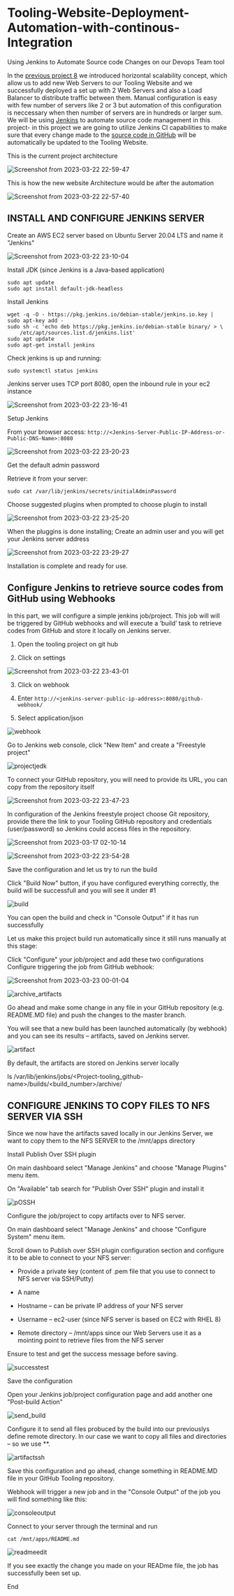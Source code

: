 # Tooling-Website-Deployment-Automation-with-continous-Integration
Using Jenkins to Automate Source code Changes on our Devops Team tool

In the [previous project 8](https://github.com/JohnUmeh/Load-Balancer-Solution-With-Apache) we introduced horizontal scalability concept, which allow us to add new Web Servers to our Tooling Website and we successfully deployed a set up with 2 Web Servers and also a Load Balancer to distribute traffic between them. Manual configuration is easy with few number of servers like 2 or 3 but automation of this configuration is neccessary when then number of servers are in hundreds or larger sum. We will be using [Jenkins](https://www.jenkins.io/) to automate source code management in this project- in this project we are going to utilize Jenkins CI capabilities to make sure that every change made to the [source code in GitHub](https://github.com/JohnUmeh/Devops_Tooling_website_Solution) will be automatically be updated to the Tooling Website.

This is the current project architecture

![Screenshot from 2023-03-22 22-59-47](https://user-images.githubusercontent.com/77943759/227048296-c10fbef2-a0dd-4aa9-b200-0561ba796c2b.png)


This is how the new website Architecture would be after the automation

![Screenshot from 2023-03-22 22-57-40](https://user-images.githubusercontent.com/77943759/227048016-2acd1098-dc14-4200-a764-16f6a3b5b9ce.png)

## **INSTALL AND CONFIGURE JENKINS SERVER**

Create an AWS EC2 server based on Ubuntu Server 20.04 LTS and name it "Jenkins"

![Screenshot from 2023-03-22 23-10-04](https://user-images.githubusercontent.com/77943759/227049809-4ead68fc-b345-4383-89ea-f61a83fe8468.png)

Install JDK (since Jenkins is a Java-based application)

```
sudo apt update
sudo apt install default-jdk-headless
```
Install Jenkins

```
wget -q -O - https://pkg.jenkins.io/debian-stable/jenkins.io.key | sudo apt-key add -
sudo sh -c 'echo deb https://pkg.jenkins.io/debian-stable binary/ > \
    /etc/apt/sources.list.d/jenkins.list'
sudo apt update
sudo apt-get install jenkins
```

Check jenkins is up and running:

`sudo systemctl status jenkins`

Jenkins server uses TCP port 8080, open the inbound rule in your ec2 instance

![Screenshot from 2023-03-22 23-16-41](https://user-images.githubusercontent.com/77943759/227050846-0933a572-dfad-437a-9f23-9b33f316e3a5.png)

Setup Jenkins

From your browser access: 
`http://<Jenkins-Server-Public-IP-Address-or-Public-DNS-Name>:8080`

![Screenshot from 2023-03-22 23-20-23](https://user-images.githubusercontent.com/77943759/227051445-2cc4c38a-334d-4e9c-91e5-d5c927ae56a1.png)

Get the default admin password

Retrieve it from your server:

`sudo cat /var/lib/jenkins/secrets/initialAdminPassword`

Choose suggested plugins when prompted to choose plugin to install

![Screenshot from 2023-03-22 23-25-20](https://user-images.githubusercontent.com/77943759/227052081-392b0f78-bb04-4a25-a6c7-f95d5269e61d.png)

When the pluggins is done installing; Create an admin user and you will get your Jenkins server address

![Screenshot from 2023-03-22 23-29-27](https://user-images.githubusercontent.com/77943759/227052822-ec68eb8a-d663-4b36-b93b-562508b84b2d.png)

Installation is complete and ready for use.


## **Configure Jenkins to retrieve source codes from GitHub using Webhooks**

In this part, we will configure a simple jenkins job/project. This job will will be triggered by GitHub webhooks and will execute a ‘build’ task to retrieve codes from GitHub and store it locally on Jenkins server.

1. Open the tooling project on git hub

2. Click on settings

![Screenshot from 2023-03-22 23-43-01](https://user-images.githubusercontent.com/77943759/227054758-ae0a53d0-b05f-4cc8-9f47-ad8bafcd042c.png)


3. Click on webhook

4. Enter `http://<jenkins-server-public-ip-address>:8080/github-webhook/`

5. Select application/json

![webhook](https://user-images.githubusercontent.com/77943759/227054485-f84aed61-2d4f-4483-b4bf-ed16f076977b.png)


Go to Jenkins web console, click "New Item" and create a "Freestyle project"

![projectjedk](https://user-images.githubusercontent.com/77943759/227055048-ffe7cf3e-a1b0-48be-8840-58811e2cfde2.png)

To connect your GitHub repository, you will need to provide its URL, you can copy from the repository itself

![Screenshot from 2023-03-22 23-47-23](https://user-images.githubusercontent.com/77943759/227055358-a9f7a52e-2dac-479a-8afb-95f313892bcc.png)


In configuration of the Jenkins freestyle project choose Git repository, provide there the link to your Tooling GitHub repository and credentials (user/password) so Jenkins could access files in the repository.

![Screenshot from 2023-03-17 02-10-14](https://user-images.githubusercontent.com/77943759/227056159-3cac9f72-f9f2-4e8d-b3a9-1a207a72b0b6.png)


![Screenshot from 2023-03-22 23-54-28](https://user-images.githubusercontent.com/77943759/227056315-699b2df2-98e5-49e7-a907-1bb0cb523a52.png)

Save the configuration and let us try to run the build

Click "Build Now" button, if you have configured everything correctly, the build will be successfull and you will see it under #1

![build](https://user-images.githubusercontent.com/77943759/227056731-f82e6073-d6d2-44ae-9b56-9901907e007e.png)

You can open the build and check in "Console Output" if it has run successfully

Let us make this project build run automatically since it still runs manually at this stage:

Click "Configure" your job/project and add these two configurations
Configure triggering the job from GitHub webhook:

![Screenshot from 2023-03-23 00-01-04](https://user-images.githubusercontent.com/77943759/227057554-9342d972-2bf3-41ac-b6a2-d0ff25a18f7f.png)


![archive_artifacts](https://user-images.githubusercontent.com/77943759/227058027-24310aa0-02ec-4afb-b273-2f82bd1ad96e.gif)

Go ahead and make some change in any file in your GitHub repository (e.g. README.MD file) and push the changes to the master branch.

You will see that a new build has been launched automatically (by webhook) and you can see its results – artifacts, saved on Jenkins server.

![artifact](https://user-images.githubusercontent.com/77943759/227058247-ec5e3b5c-3a97-4b4c-a283-4d21cd5a34d1.png)

By default, the artifacts are stored on Jenkins server locally

ls /var/lib/jenkins/jobs/<Project-tooling_github-name>/builds/<build_number>/archive/


## **CONFIGURE JENKINS TO COPY FILES TO NFS SERVER VIA SSH**

Since we now have the artifacts saved locally in our Jenkins Server, we want to copy them to the NFS SERVER to the /mnt/apps directory

Install Publish Over SSH plugin

On main dashboard select "Manage Jenkins" and choose "Manage Plugins" menu item.

On "Available" tab search for "Publish Over SSH" plugin and install it

![pOSSH](https://user-images.githubusercontent.com/77943759/227060330-ad921ec3-32fd-42e2-b64a-ca174510c4f5.png)


Configure the job/project to copy artifacts over to NFS server.

On main dashboard select "Manage Jenkins" and choose "Configure System" menu item.

Scroll down to Publish over SSH plugin configuration section and configure it to be able to connect to your NFS server:

- Provide a private key (content of .pem file that you use to connect to NFS server via SSH/Putty)

- A name

- Hostname – can be private IP address of your NFS server

- Username – ec2-user (since NFS server is based on EC2 with RHEL 8)

- Remote directory – /mnt/apps since our Web Servers use it as a mointing point to retrieve files from the NFS server

Ensure to test and get the success message before saving.

![successtest](https://user-images.githubusercontent.com/77943759/227059773-990262b2-ee0f-4f43-b062-11051d6e81fa.png)

Save the configuration

Open your Jenkins job/project configuration page and add another one "Post-build Action"

![send_build](https://user-images.githubusercontent.com/77943759/227060497-beb5865a-6dea-47d7-b6c3-c29d88d9982c.png)

Configure it to send all files probuced by the build into our previouslys define remote directory. In our case we want to copy all files and directories – so we use **.

![artifactssh](https://user-images.githubusercontent.com/77943759/227060685-9f6fe312-5039-46c0-be50-4dd12a861af9.png)

Save this configuration and go ahead, change something in README.MD file in your GitHub Tooling repository.

Webhook will trigger a new job and in the "Console Output" of the job you will find something like this:

![consoleoutput](https://user-images.githubusercontent.com/77943759/227061300-379cfe37-b4a9-474e-b6a0-131e12c25d7a.png)


Connect to your server through the terminal and run

`cat /mnt/apps/README.md`

![readmeedit](https://user-images.githubusercontent.com/77943759/227061647-7668e943-6c03-4560-9359-62333b940147.png)


If you see exactly the change you made on your READme file, the job has successfully been set up.

End




